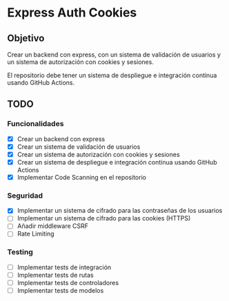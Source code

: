 # Express Auth Cookies

## Objetivo

Crear un backend con express, con un sistema de validación de usuarios y un sistema de autorización con cookies y sesiones.

El repositorio debe tener un sistema de despliegue e integración continua usando GitHub Actions.

## TODO

### Funcionalidades

- [x] Crear un backend con express
- [x] Crear un sistema de validación de usuarios
- [x] Crear un sistema de autorización con cookies y sesiones
- [x] Crear un sistema de despliegue e integración continua usando GitHub Actions
- [x] Implementar Code Scanning en el repositorio

### Seguridad

- [x] Implementar un sistema de cifrado para las contraseñas de los usuarios
- [ ] Implementar un sistema de cifrado para las cookies (HTTPS)
- [ ] Añadir middleware CSRF
- [ ] Rate Limiting

### Testing

- [ ] Implementar tests de integración
- [ ] Implementar tests de rutas
- [ ] Implementar tests de controladores
- [ ] Implementar tests de modelos
